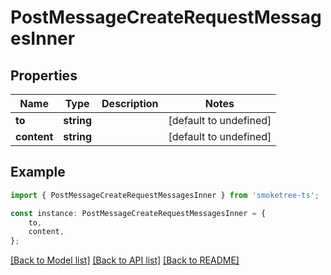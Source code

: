 # PostMessageCreateRequestMessagesInner


## Properties

Name | Type | Description | Notes
------------ | ------------- | ------------- | -------------
**to** | **string** |  | [default to undefined]
**content** | **string** |  | [default to undefined]

## Example

```typescript
import { PostMessageCreateRequestMessagesInner } from 'smoketree-ts';

const instance: PostMessageCreateRequestMessagesInner = {
    to,
    content,
};
```

[[Back to Model list]](../README.md#documentation-for-models) [[Back to API list]](../README.md#documentation-for-api-endpoints) [[Back to README]](../README.md)
